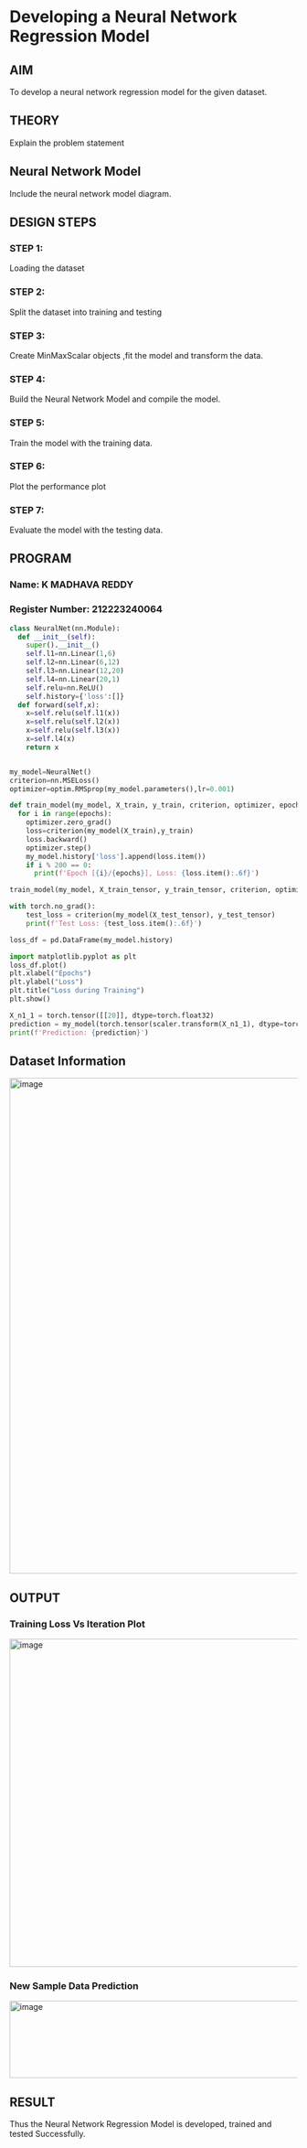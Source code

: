 # Developing a Neural Network Regression Model

## AIM

To develop a neural network regression model for the given dataset.

## THEORY

Explain the problem statement

## Neural Network Model

Include the neural network model diagram.

## DESIGN STEPS

### STEP 1:

Loading the dataset

### STEP 2:

Split the dataset into training and testing

### STEP 3:

Create MinMaxScalar objects ,fit the model and transform the data.

### STEP 4:

Build the Neural Network Model and compile the model.

### STEP 5:

Train the model with the training data.

### STEP 6:

Plot the performance plot

### STEP 7:

Evaluate the model with the testing data.

## PROGRAM
### Name: K MADHAVA REDDY
### Register Number: 212223240064
```python
class NeuralNet(nn.Module):
  def __init__(self):
    super().__init__()
    self.l1=nn.Linear(1,6)
    self.l2=nn.Linear(6,12)
    self.l3=nn.Linear(12,20)
    self.l4=nn.Linear(20,1)
    self.relu=nn.ReLU()
    self.history={'loss':[]}
  def forward(self,x):
    x=self.relu(self.l1(x))
    x=self.relu(self.l2(x))
    x=self.relu(self.l3(x))
    x=self.l4(x)
    return x


my_model=NeuralNet()
criterion=nn.MSELoss()
optimizer=optim.RMSprop(my_model.parameters(),lr=0.001)

def train_model(my_model, X_train, y_train, criterion, optimizer, epochs=2000):
  for i in range(epochs):
    optimizer.zero_grad()
    loss=criterion(my_model(X_train),y_train)
    loss.backward()
    optimizer.step()
    my_model.history['loss'].append(loss.item())
    if i % 200 == 0:
      print(f'Epoch [{i}/{epochs}], Loss: {loss.item():.6f}')

train_model(my_model, X_train_tensor, y_train_tensor, criterion, optimizer)

with torch.no_grad():
    test_loss = criterion(my_model(X_test_tensor), y_test_tensor)
    print(f'Test Loss: {test_loss.item():.6f}')

loss_df = pd.DataFrame(my_model.history)

import matplotlib.pyplot as plt
loss_df.plot()
plt.xlabel("Epochs")
plt.ylabel("Loss")
plt.title("Loss during Training")
plt.show()

X_n1_1 = torch.tensor([[20]], dtype=torch.float32)
prediction = my_model(torch.tensor(scaler.transform(X_n1_1), dtype=torch.float32)).item()
print(f'Prediction: {prediction}')
```
## Dataset Information
<img width="722" height="867" alt="image" src="https://github.com/user-attachments/assets/c7714b0b-52ed-4a42-a73c-b037b54e7609" />


## OUTPUT

### Training Loss Vs Iteration Plot
<img width="755" height="574" alt="image" src="https://github.com/user-attachments/assets/2c984390-e4d9-4423-bf37-b3f9f054fece" />


### New Sample Data Prediction

<img width="865" height="135" alt="image" src="https://github.com/user-attachments/assets/21d66d4e-ee8f-4d53-9bbb-c1ec63ac6fc2" />

## RESULT
Thus the Neural Network Regression Model is developed, trained and tested Successfully.
